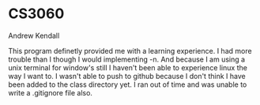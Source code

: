 CS3060
======

Andrew Kendall

This program definetly provided me with a learning experience. I had more trouble than I though I would implementing 
-n. And because I am using a unix terminal for window's still I haven't been able to experience linux the way I want to.
I wasn't able to push to github because I don't think I have been added to the class directory yet.  I ran out of time and was unable to 
write a .gitignore file also.